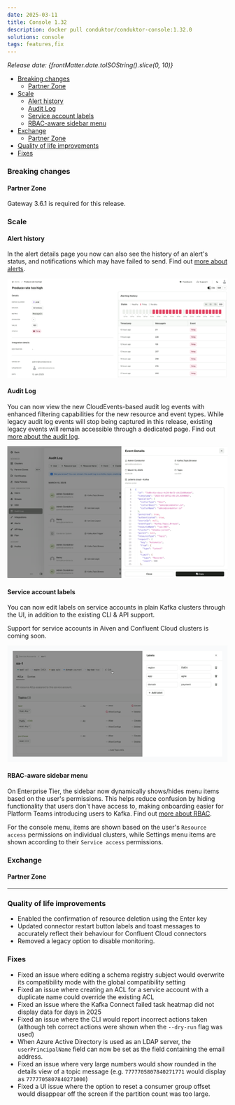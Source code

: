 ```yaml
---
date: 2025-03-11
title: Console 1.32
description: docker pull conduktor/conduktor-console:1.32.0
solutions: console
tags: features,fix
---
```


*Release date: {frontMatter.date.toISOString().slice(0, 10)}*

- [Breaking changes](#breaking-changes)
  - [Partner Zone](#partner-zone)
- [Scale](#scale)
  - [Alert history](#alert-history)
  - [Audit Log](#audit-log)
  - [Service account labels](#service-account-labels)
  - [RBAC-aware sidebar menu](#rbac-aware-sidebar-menu)
- [Exchange](#exchange)
  - [Partner Zone](#partner-zone-1)
- [Quality of life improvements](#quality-of-life-improvements)
- [Fixes](#fixes)

### Breaking changes

#### Partner Zone
Gateway 3.6.1 is required for this release.

### Scale

#### Alert history

In the alert details page you now can also see the history of an alert's status, and notifications which may have failed to send. Find out [more about alerts](/platform/navigation/settings/alerts).

![Alert details page. The left-hand side lists alert properties like name and description. The right-hand side displays a heatmap-style chart with red and grey squares indicating alert health and a table below listing recent alert notifications.](/images/changelog/platform/v32/alert-details.png)


#### Audit Log

You can now view the new CloudEvents-based audit log events with enhanced filtering capabilities for the new resource and event types. While legacy audit log events will stop being captured in this release, existing legacy events will remain accessible through a dedicated page. Find out [more about the audit log](/platform/navigation/settings/audit-log).

![The audit log settings page shows a list of audit log events, with a drawer showing details of an event](/images/changelog/platform/v32/audit-log-settings.png)

#### Service account labels

You can now edit labels on service accounts in plain Kafka clusters through the UI, in addition to the existing CLI & API support.

Support for service accounts in Aiven and Confluent Cloud clusters is coming soon.

![The service account details page shows labels underneath the service account name heading. Next to existing labels there is an edit button which you can click to open a drawer with a form to add and edit labels](/images/changelog/platform/v32/edit-service-account-labels.png)

#### RBAC-aware sidebar menu

On Enterprise Tier, the sidebar now dynamically shows/hides menu items based on the user's permissions. This helps reduce confusion by hiding functionality that users don't have access to, making onboarding easier for Platform Teams introducing users to Kafka. Find out [more about RBAC](/platform/navigation/settings/rbac).

For the console menu, items are shown based on the user's `Resource access` permissions on individual clusters, while Settings menu items are shown according to their `Service access` permissions. 

### Exchange

#### Partner Zone



***

### Quality of life improvements

- Enabled the confirmation of resource deletion using the Enter key
- Updated connector restart button labels and toast messages to accurately reflect their behaviour for Confluent Cloud connectors
- Removed a legacy option to disable monitoring.

### Fixes

- Fixed an issue where editing a schema registry subject would overwrite its compatibility mode with the global compatibility setting
- Fixed an issue where creating an ACL for a service account with a duplicate name could override the existing ACL
- Fixed an issue where the Kafka Connect failed task heatmap did not display data for days in 2025
- Fixed an issue where the CLI would report incorrect actions taken (although teh correct actions were shown when the `--dry-run` flag was used)
- When Azure Active Directory is used as an LDAP server, the `userPrincipalName` field can now be set as the field containing the email address.
- Fixed an issue where very large numbers would show rounded in the details view of a topic message (e.g. `7777705807840271771` would display as `7777705807840271000`)
- Fixed a UI issue where the option to reset a consumer group offset would disappear off the screen if the partition count was too large.
